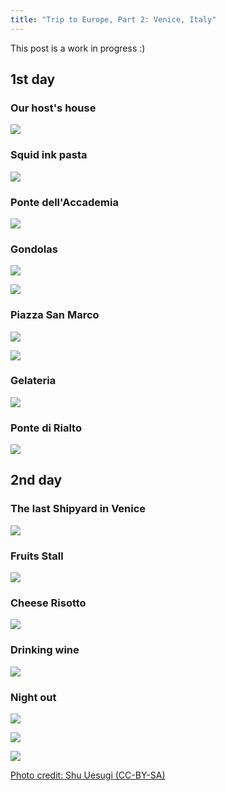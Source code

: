 ```yaml
---
title: "Trip to Europe, Part 2: Venice, Italy"
---
```


<div class="alert alert-warning">This post is a work in progress :)</div>

## 1st day

### Our host's house

![](/images/eurotrip-thumb/eurotrip-49.jpg)

### Squid ink pasta

![](/images/eurotrip-thumb/eurotrip-51.jpg)

### Ponte dell'Accademia

![](/images/eurotrip-thumb/eurotrip-53.jpg)

### Gondolas

![](/images/eurotrip-thumb/eurotrip-57.jpg)

![](/images/eurotrip-thumb/eurotrip-58.jpg)

### Piazza San Marco

![](/images/eurotrip-thumb/eurotrip-61.jpg)

![](/images/eurotrip-thumb/eurotrip-62.jpg)

### Gelateria

![](/images/eurotrip-thumb/eurotrip-65.jpg)

### Ponte di Rialto

![](/images/eurotrip-thumb/eurotrip-68.jpg)

## 2nd day

### The last Shipyard in Venice

![](/images/eurotrip-thumb/eurotrip-74.jpg)

### Fruits Stall

![](/images/eurotrip-thumb/eurotrip-78.jpg)

### Cheese Risotto

![](/images/eurotrip-thumb/eurotrip-80.jpg)

### Drinking wine

![](/images/eurotrip-thumb/eurotrip-84.jpg)

### Night out

![](/images/eurotrip-thumb/eurotrip-85.jpg)

![](/images/eurotrip-thumb/eurotrip-89.jpg)

![](/images/eurotrip-thumb/eurotrip-87.jpg)

<a href="https://www.flickr.com/photos/chibicode/sets/72157647587142756" target="_blank">Photo credit: Shu Uesugi (CC-BY-SA)</a>
